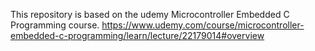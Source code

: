 This repository is based on the udemy Microcontroller Embedded C Programming course. 
https://www.udemy.com/course/microcontroller-embedded-c-programming/learn/lecture/22179014#overview
